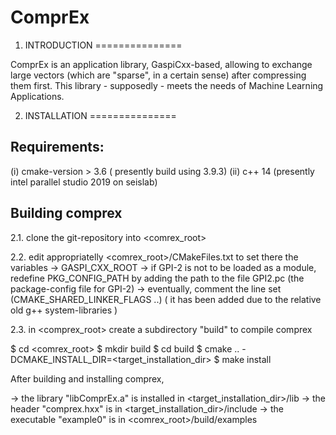 # ComprEx

1. INTRODUCTION
===============

ComprEx is an application library, GaspiCxx-based, allowing to exchange large vectors (which are "sparse", in a certain sense) after compressing them first.
This library - supposedly - meets the needs of Machine Learning Applications.

2. INSTALLATION
===============

Requirements:
-------------
 (i) cmake-version > 3.6 ( presently build using 3.9.3) 
 (ii) c++ 14 (presently intel parallel studio 2019 on seislab)

Building comprex
----------------

2.1. clone the git-repository into <comrex_root>

2.2. edit appropriatelly <comrex_root>/CMakeFiles.txt to set there the variables
 -> GASPI_CXX_ROOT
 -> if GPI-2 is not to be loaded as a module, redefine PKG_CONFIG_PATH by 
    adding the path to the file GPI2.pc (the package-config file for GPI-2)
 -> eventually, comment the line set (CMAKE_SHARED_LINKER_FLAGS ..)
    ( it has been added due to the relative old g++ system-libraries )

2.3. in <comprex_root> create a subdirectory "build" to compile comprex

  $ cd  <comrex_root>
  $ mkdir build
  $ cd build
  $ cmake .. -DCMAKE_INSTALL_DIR=<target_installation_dir>
  $ make install

After building and installing comprex, 

-> the library "libComprEx.a" is installed in <target_installation_dir>/lib
-> the header "comprex.hxx" is in <target_installation_dir>/include
-> the executable "example0" is in <comrex_root>/build/examples

